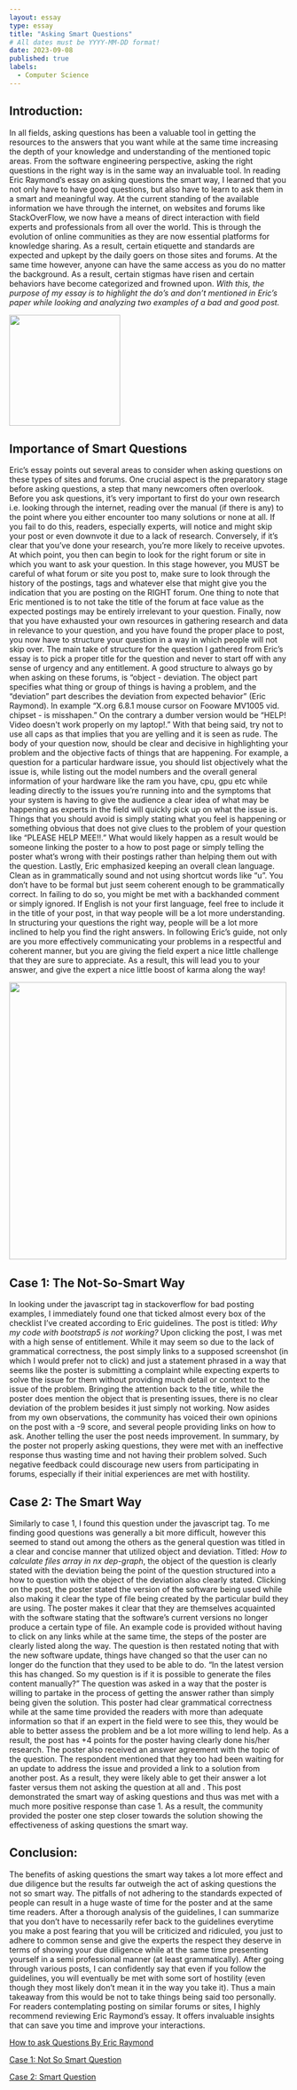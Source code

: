 ```yaml
---
layout: essay
type: essay
title: "Asking Smart Questions"
# All dates must be YYYY-MM-DD format!
date: 2023-09-08
published: true
labels:
  - Computer Science
---
```



## Introduction:


In all fields, asking questions has been a valuable tool in getting the resources to the answers that you want while at the same time increasing the depth of your
knowledge and understanding of the mentioned topic areas. From the software engineering perspective, asking the right questions in the right way is in the same way 
an invaluable tool. In reading Eric Raymond’s essay on asking questions the smart way, I learned that you not only have to have good questions, but also have to 
learn to ask them in a smart and meaningful way. At the current standing of the available information we have through the internet, on websites and forums like 
StackOverFlow, we now have a means of direct interaction with field experts and professionals from all over the world. This is through the evolution of online 
communities as they are now essential platforms for knowledge sharing. As a result, certain etiquette and standards are expected and upkept by the daily goers on 
those sites and forums. At the same time however, anyone can have the same access as you do no matter the background. As a result, certain stigmas have risen and 
certain behaviors have become categorized and frowned upon. *With this, the purpose of my essay is to highlight the do’s and don’t mentioned in Eric’s paper while 
looking and analyzing two examples of a bad and good post.*

</div>






<img width="200px" 
     class="rounded float-start pe-4" 
     src="https://github.com/jakapop1/jakapop1.github.io/blob/main/img/smart-questions/brain.PNG?raw=true" >
<div class="bordered-section">


## Importance of Smart Questions
<div class="bordered-section">

Eric’s essay points out several areas to consider when asking questions on these types of sites and forums. One crucial aspect is the preparatory stage before 
asking questions, a step that many newcomers often overlook. Before you ask questions, it’s very important to first do your own research i.e. looking through the 
internet, reading over the manual (if there is any) to the point where you either encounter too many solutions or none at all. If you fail to do this, readers, 
especially experts, will notice and might skip your post or even downvote it due to a lack of research. Conversely, if it’s clear that you’ve done your research,
you’re more likely to receive upvotes. At which point, you then can begin to look for the right forum or site in which you want to ask your question. In this stage
however, you MUST be careful of what forum or site you post to, make sure to look through the history of the postings, tags and whatever else that might give you 
the indication that you are posting on the RIGHT forum. One thing to note that Eric mentioned is to not take the title of the forum at face value as the expected 
postings may be entirely irrelevant to your question. Finally, now that you have exhausted your own resources in gathering research and data in relevance to your 
question, and you have found the proper place to post, you now have to structure your question in a way in which people will not skip over. The main take of 
structure for the question I gathered from Eric’s essay is to pick a proper title for the question and never to start off with any sense of urgency and any 
entitlement. A good structure to always go by when asking on these forums, is  “object - deviation. The object part specifies what thing or group of things is 
having a problem, and the “deviation” part describes the deviation from expected behavior” (Eric Raymond). In example “X.org 6.8.1 mouse cursor on Fooware MV1005 
vid. chipset - is misshapen.” On the contrary a dumber version would be “HELP! Video doesn't work properly on my laptop!.” With that being said, try not to use all
caps as that implies that you are yelling and it is seen as rude. The body of your question now, should be clear and decisive in highlighting your problem and the 
objective facts of things that are happening. For example, a question for a particular hardware issue, you should list objectively what the issue is, while listing 
out the model numbers and the overall general information of your hardware like the ram you have, cpu, gpu etc while leading directly to the issues you’re running 
into and the symptoms that your system is having to give the audience a clear idea of what may be happening as experts in the field will quickly pick up on what the issue is. Things that you should avoid is simply stating what you feel is happening or something obvious that does not give clues to the problem of your question
like “PLEASE HELP MEE!!.” What would likely happen as a result would be someone linking the poster to a how to post page or simply telling the poster what’s wrong with their 
postings rather than helping them out with the question. Lastly, Eric emphasized keeping an overall clean language. Clean as in grammatically sound and not using 
shortcut words like “u”. You don’t have to be formal but just seem coherent enough to be grammatically correct. In failing to do so, you might be met with a 
backhanded comment or simply ignored. If English is not your first language, feel free to include it in the title of your post, in that way people will be a lot 
more understanding. In structuring your questions the right way, people will be a lot more inclined to help you find the right answers. In following Eric’s guide,
not only are you more effectively communicating your problems in a respectful and coherent manner, but you are giving the field expert a nice little challenge that 
they are sure to appreciate. As a result, this will lead you to your answer, and give the expert a nice little boost of karma along the way!

</div>



<img width="500px" 
     class="rounded float-start pe-4" 
     src="https://wallpaperaccess.com/full/479271.jpg" >




## Case 1: The Not-So-Smart Way

<div class="bordered-section">
  
In looking under the javascript tag in stackoverflow for bad posting examples, I immediately found one that ticked almost every box of the checklist I’ve created 
according to Eric guidelines. The post is titled: *Why my code with bootstrap5 is not working?* Upon clicking the post, I was met with a high sense of entitlement. 
While it may seem so due to the lack of grammatical correctness, the post simply links to a supposed screenshot (in which I would prefer not to click) and just a 
statement phrased in a way that seems like the poster is submitting a complaint while expecting experts to solve the issue for them without providing much detail 
or context to the issue of the problem. Bringing the attention back to the title, while the poster does mention the object that is presenting issues, there is no 
clear deviation of the problem besides it just simply not working. Now asides from my own observations, the community has voiced their own opinions on the post 
with a -9 score, and several people providing links on how to ask. Another telling the user the post needs improvement. In summary, by the poster not properly asking 
questions, they were met with an ineffective response thus wasting time and not having their problem solved. Such negative feedback could discourage new users from 
participating in forums, especially if their initial experiences are met with hostility.

</div>



## Case 2: The Smart Way

<div class="bordered-section">

Similarly to case 1, I found this question under the javascript tag. To me finding good questions was generally a bit more difficult, however this seemed to stand
out among the others as the general question was titled in a clear and concise manner that utilized object and deviation. Titled: *How to calculate files array in 
nx dep-graph*, the object of the question is clearly stated with the deviation being the point of the question structured into a how to question with the object of
the deviation also clearly stated. Clicking on the post, the poster stated the version of the software being used while also making it clear the type of file being
created by the particular build they are using. The poster makes it clear that they are themselves acquainted with the software stating that the software’s current
versions no longer produce a certain type of file. An example code is provided without having to click on any links while at the same time, the steps of the poster 
are clearly listed along the way. The question is then restated noting that with the new software update, things have changed so that the user can no longer do the 
function that they used to be able to do. “In the latest version this has changed. So my question is if it is possible to generate the files content manually?” The 
question was asked in a way that the poster is willing to partake in the process of getting the answer rather than simply being given the solution. This poster had
clear grammatical correctness while at the same time provided the readers with more than adequate information so that if an expert in the field were to see this, they would be able to better assess the problem and be a lot more willing to lend help. As a result, the post has +4 points for the poster having clearly done his/her research. The poster also received an 
answer agreement with the topic of the question. The respondent mentioned that they too had been waiting for an update to address the issue and provided a link to
a solution from another post. As a result, they were likely able to get their answer a lot faster versus them not asking the question at all and . This post 
demonstrated the smart way of asking questions and thus was met with a much more positive response than case 1. As a result, the community provided the poster one 
step closer towards the solution showing the effectiveness of	asking questions the smart way.

</div>



## Conclusion:

<div class="bordered-section">

The benefits of asking questions the smart way takes a lot more effect and due diligence but the results far outweigh the act of asking questions the not so smart
way. The pitfalls of not adhering to the standards expected of people can result in a huge waste of time for the poster and at the same time readers. After a 
thorough analysis of the guidelines, I can summarize that you don’t have to necessarily refer back to the guidelines everytime you make a post fearing that you 
will be criticized and ridiculed, you just to adhere to common sense and give the experts the respect they deserve in terms of showing your due diligence while at 
the same time presenting yourself in a semi professional manner (at least grammatically). After going through various posts, I can confidently say that even if you 
follow the guidelines, you will eventually be met with some sort of hostility (even though they most likely don’t mean it in the way you take it). Thus a main takeaway from this would be not to take things being said too personally. For readers contemplating posting on similar forums or sites, I highly recommend reviewing Eric Raymond’s essay. It offers invaluable insights that can save you time and improve your interactions.

</div>




[How to ask Questions By Eric Raymond](http://www.catb.org/esr/faqs/smart-questions.html)

[Case 1: Not So Smart Question](https://stackoverflow.com/questions/77067286/why-my-code-with-bootstrap5-is-not-working)

[Case 2: Smart Question](https://stackoverflow.com/questions/77026019/how-to-calculate-files-array-in-nx-dep-graph
)
